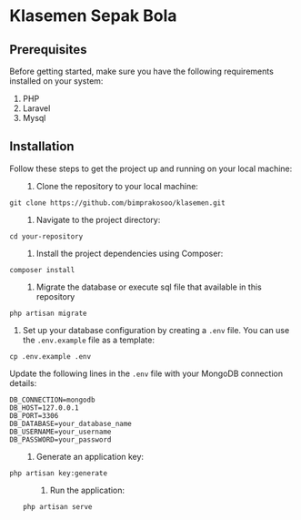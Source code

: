 <h1>Klasemen Sepak Bola</h1>
<h2>Prerequisites</h2>
<p>Before getting started, make sure you have the following requirements installed on your system:</p>
<ol>
<li>PHP</li>
<li>Laravel</li>
<li>Mysql</li>
</ol>
<h2>Installation</h2>
<p>Follow these steps to get the project up and running on your local machine:</p>
<ol>
<ol>
<li>Clone the repository to your local machine:</li>
</ol>
</ol>
<pre><code>git clone https://github.com/bimprakosoo/klasemen.git</code></pre>
<ol>
<ol>
<li>Navigate to the project directory:</li>
</ol>
</ol>
<pre><code>cd your-repository</code></pre>
<ol>
<ol>
<li>Install the project dependencies using Composer:</li>
</ol>
</ol>
<pre><code>composer install</code></pre>
<ol>
<ol>
<li>Migrate the database or execute sql file that available in this repository</li>
</ol>
</ol>
<pre><code>php artisan migrate</code></pre>
<ol>
<li>Set up your database configuration by creating a <code>.env</code> file. You can use the <code>.env.example</code> file as a template:</li>
</ol>
<pre><code>cp .env.example .env</code></pre>
<p>Update the following lines in the <code>.env</code> file with your MongoDB connection details:</p>
<pre><code>DB_CONNECTION=mongodb
DB_HOST=127.0.0.1
DB_PORT=3306
DB_DATABASE=your_database_name
DB_USERNAME=your_username
DB_PASSWORD=your_password</code></pre>
<ol>
<ol>
<li>Generate an application key:</li>
</ol>
</ol>
<pre><code>php artisan key:generate</code></pre>
<ol>
<ol>
<ol>
<li>Run the application:</li>
</ol>
</ol>
<pre><code>php artisan serve</code></pre>
<ol>

